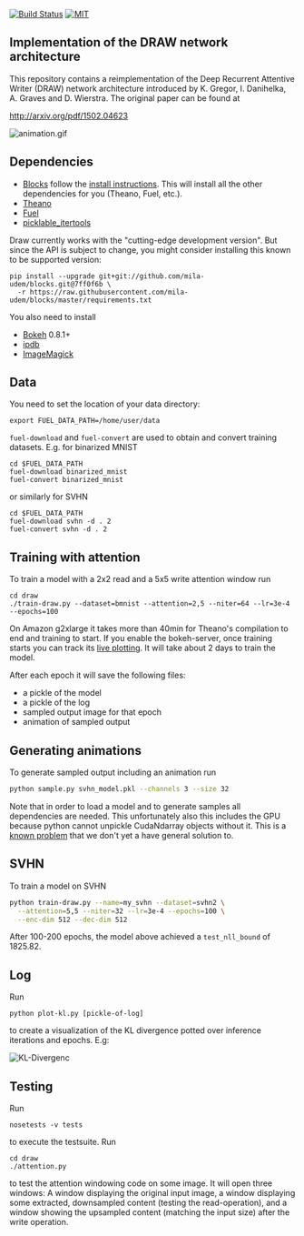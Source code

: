 
[![Build Status](https://api.shippable.com/projects/557c82e6edd7f2c05214d9ce/badge?branchName=master)](https://app.shippable.com/projects/557c82e6edd7f2c05214d9ce/builds/latest)
[![MIT](https://img.shields.io/github/license/jbornschein/draw.svg?style=flat-square)](http://choosealicense.com/licenses/mit/)


Implementation of the DRAW network architecture
-----------------------------------------------
This repository contains a reimplementation of the Deep Recurrent Attentive
Writer (DRAW) network architecture introduced by K. Gregor, I. Danihelka,
A. Graves and D. Wierstra. The original paper can be found at

  http://arxiv.org/pdf/1502.04623

![animation.gif](doc/mnist-r2-w5-t64-enc256-dec256-z100-lr34.gif)


Dependencies
------------
 * [Blocks](https://github.com/bartvm/blocks) follow
the [install instructions](http://blocks.readthedocs.org/en/latest/setup.html).
This will install all the other dependencies for you (Theano, Fuel, etc.).
 * [Theano](https://github.com/theano/Theano)
 * [Fuel](https://github.com/bartvm/fuel)
 * [picklable_itertools](https://github.com/dwf/picklable_itertools)

Draw currently works with the "cutting-edge development version". But since the API is subject to change,
you might consider installing this known to be supported version:

```
pip install --upgrade git+git://github.com/mila-udem/blocks.git@7ff0f6b \
  -r https://raw.githubusercontent.com/mila-udem/blocks/master/requirements.txt
```

You also need to install

 * [Bokeh](http://bokeh.pydata.org/en/latest/docs/installation.html) 0.8.1+
 * [ipdb](https://pypi.python.org/pypi/ipdb)
 * [ImageMagick](http://www.imagemagick.org/)


Data
----
You need to set the location of your data directory:

    export FUEL_DATA_PATH=/home/user/data

`fuel-download` and `fuel-convert` are used to obtain and convert training datasets. E.g. for binarized MNIST

    cd $FUEL_DATA_PATH
    fuel-download binarized_mnist
    fuel-convert binarized_mnist

or similarly for SVHN

    cd $FUEL_DATA_PATH
    fuel-download svhn -d . 2
    fuel-convert svhn -d . 2


Training with attention
-----------------------
To train a model with a 2x2 read and a 5x5 write attention window run

    cd draw
    ./train-draw.py --dataset=bmnist --attention=2,5 --niter=64 --lr=3e-4 --epochs=100

On Amazon g2xlarge it takes more than 40min for Theano's compilation to end and training to start. If you enable the bokeh-server, once training starts you can track its
[live plotting](http://blocks.readthedocs.org/en/latest/plotting.html).
It will take about 2 days to train the model.

After each epoch it will save the following files:

 * a pickle of the model
 * a pickle of the log
 * sampled output image for that epoch
 * animation of sampled output


Generating animations
---------------------

To generate sampled output including an animation run

```bash
python sample.py svhn_model.pkl --channels 3 --size 32
```

Note that in order to load a model and to generate samples all dependencies are
needed.  This unfortunately also this includes the GPU because python cannot
unpickle CudaNdarray objects without it. This is a [known
problem](http://stackoverflow.com/questions/25237039/converting-a-theano-model-built-on-gpu-to-cpu)
that we don't yet a have general solution to.


SVHN 
----

To train a model on SVHN

```bash
python train-draw.py --name=my_svhn --dataset=svhn2 \
  --attention=5,5 --niter=32 --lr=3e-4 --epochs=100 \
  --enc-dim 512 --dec-dim 512
```

After 100-200 epochs, the model above achieved a `test_nll_bound` of 1825.82.


Log
---

Run 
    
    python plot-kl.py [pickle-of-log]

to create a visualization of the KL divergence potted over inference iterations and epochs. E.g:

 ![KL-Divergenc](doc/kl_divergence.png)


Testing
-------
Run 

    nosetests -v tests

to execute the testsuite. Run 

    cd draw
    ./attention.py

to test the attention windowing code on some image. It will open three windows:
A window displaying the original input image, a window displaying some
extracted, downsampled content (testing the read-operation), and a window
showing the upsampled content (matching the input size) after the write
operation.

